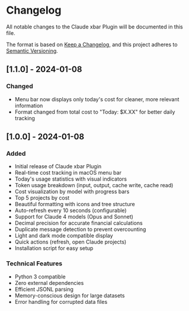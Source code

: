 # Changelog

All notable changes to the Claude xbar Plugin will be documented in this file.

The format is based on [Keep a Changelog](https://keepachangelog.com/en/1.0.0/),
and this project adheres to [Semantic Versioning](https://semver.org/spec/v2.0.0.html).

## [1.1.0] - 2024-01-08

### Changed
- Menu bar now displays only today's cost for cleaner, more relevant information
- Format changed from total cost to "Today: $X.XX" for better daily tracking

## [1.0.0] - 2024-01-08

### Added
- Initial release of Claude xbar Plugin
- Real-time cost tracking in macOS menu bar
- Today's usage statistics with visual indicators
- Token usage breakdown (input, output, cache write, cache read)
- Cost visualization by model with progress bars
- Top 5 projects by cost
- Beautiful formatting with icons and tree structure
- Auto-refresh every 10 seconds (configurable)
- Support for Claude 4 models (Opus and Sonnet)
- Decimal precision for accurate financial calculations
- Duplicate message detection to prevent overcounting
- Light and dark mode compatible display
- Quick actions (refresh, open Claude projects)
- Installation script for easy setup

### Technical Features
- Python 3 compatible
- Zero external dependencies
- Efficient JSONL parsing
- Memory-conscious design for large datasets
- Error handling for corrupted data files